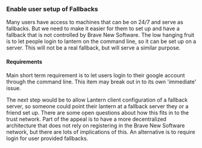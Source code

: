 ### Enable user setup of Fallbacks

Many users have access to machines that can be on 24/7 and serve as fallbacks. But we need to make it easier 
for them to set up and have a fallback that is not controlled by Brave New Software. The low hanging fruit
is to let people login to lantern on the command line, so it can be set up on a server. This will not be a
real fallback, but will serve a similar purpose.

#### Requirements

Main short term requirement is to let users login to their google account through the command line. This item
may break out in to its own 'immediate' issue.

The next step would be to allow Lantern client configuration of a fallback server, so someone could point their
lantern at a fallback server they or a friend set up. There are some open questions about how this fits in to the
trust network. Part of the appeal is to have a more decentralized architecture that does not rely on registering
in the Brave New Software network, but there are lots of implications of this. An alternative is to require login
for user provided fallbacks.
